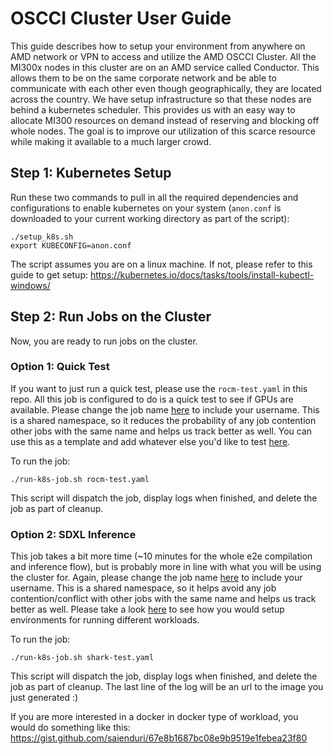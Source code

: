 # OSCCI Cluster User Guide

This guide describes how to setup your environment from anywhere on AMD network or VPN to access and utilize the AMD OSCCI Cluster.
All the MI300x nodes in this cluster are on an AMD service called Conductor. This allows them to be on the same corporate network and be able to communicate with each other even though geographically, they are located across the country. We have setup infrastructure so that these nodes are behind a kubernetes scheduler. This provides us with an easy way to allocate MI300 resources on demand instead of reserving and blocking off whole nodes. The goal is to improve our utilization of this scarce resource while making it available to a much larger crowd.

## Step 1: Kubernetes Setup
Run these two commands to pull in all the required dependencies and configurations to enable kubernetes on your system (`anon.conf` is downloaded to your current working directory as part of the script):

```
./setup_k8s.sh
export KUBECONFIG=anon.conf
```
The script assumes you are on a linux machine. If not, please refer to this guide to get setup: https://kubernetes.io/docs/tasks/tools/install-kubectl-windows/

## Step 2: Run Jobs on the Cluster

Now, you are ready to run jobs on the cluster.

### Option 1: Quick Test

If you want to just run a quick test, please use the `rocm-test.yaml` in this repo. 
All this job is configured to do is a quick test to see if GPUs are available.
Please change the job name [here](https://github.com/saienduri/ossci-cluster/blob/main/rocm-test.yaml#L4) to include your username. This is a shared namespace, so it reduces the probability of any job contention other jobs with the same name and helps us track better as well.
You can use this as a template and add whatever else you'd like to test [here](https://github.com/saienduri/ossci-cluster/blob/main/rocm-test.yaml#L17).

To run the job:
```
./run-k8s-job.sh rocm-test.yaml
```

This script will dispatch the job, display logs when finished, and delete the job as part of cleanup.

### Option 2: SDXL Inference

This job takes a bit more time (~10 minutes for the whole e2e compilation and inference flow), but is probably more in line with what you will be using the cluster for.
Again, please change the job name [here](https://github.com/saienduri/ossci-cluster/blob/main/rocm-test.yaml#L4) to include your username. This is a shared namespace, so it helps avoid any job contention/conflict with other jobs with the same name and helps us track better as well.
Please take a look [here](https://github.com/saienduri/ossci-cluster/blob/main/shark-test.yaml#L25) to see how you would setup environments for running different workloads.

To run the job:
```
./run-k8s-job.sh shark-test.yaml
```

This script will dispatch the job, display logs when finished, and delete the job as part of cleanup.
The last line of the log will be an url to the image you just generated :)

If you are more interested in a docker in docker type of workload, you would do something like this: https://gist.github.com/saienduri/67e8b1687bc08e9b9519e1febea23f80




